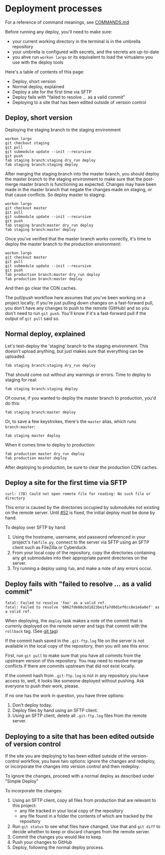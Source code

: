 # Deployment processes

For a reference of command meanings, see [COMMANDS.md](../COMMANDS.md)

Before running any deploy, you'll need to make sure:

- your current working directory in the terminal is in the umbrella repository
- your umbrella is configured with secrets, and the secrets are up-to-date
- you ahve run `workon largo` or its equivalent to load the virtualenv you use with the deploy tools

Here's a table of contents of this page:

- Deploy, short version
- Normal deploy, explained
- Deploy a site for the first time via SFTP
- Deploy fails with "failed to resolve ... as a valid commit"
- Deploying to a site that has been edited outside of version control


## Deploy, short version

Deploying the staging branch to the staging environment

```
workon largo
git checkout staging
git pull
git submodule update --init --recursive
git push
fab staging branch:staging dry_run deploy
fab staging branch:staging deploy
```

After merging the staging branch into the master branch, you should deploy the master branch to the staging environment to make sure that the post-merge master branch is functioning as expected. Changes may have been made in the master branch that negate the changes made on staging, or that cause conflicts. So deploy master to staging:

```
workon largo
git checkout master
git pull
git submodule update --init --recursive
git push
fab staging branch:master dry_run deploy
fab staging branch:master deploy
```

Once you've verified that the master branch works correctly, it's time to deploy the master branch to the production environment:

```
workon largo
git checkout master
git pull
git submodule update --init --recursive
git push
fab production branch:master dry_run deploy
fab production branch:master deploy
```

And then go clear the CDN caches.

The pull/push workflow here assumes that you've been working on a project locally; if you're just pulling down changes on a fast-forward pull, you don't have any changes to push to the remote (GitHub) and so you don't need to run `git push`. You'll know if it's a fast-forward pull if the output of `git pull` said so.

## Normal deploy, explained

Let's test-deploy the 'staging' branch to the staging environment. This doesn't upload anything, but just makes sure that everything can be uploaded.

	fab staging branch:staging dry_run deploy

That should come out without any warnings or errors. Time to deploy to staging for real:

	fab staging branch:staging deploy

Of course, if you wanted to deploy the master branch to production, you'd do this:

	fab staging branch:master deploy

Or, to save a few keystrokes, there's the `master` alias, which runs `branch:master`:

	fab staging master deploy

When it comes time to deploy to production:

	fab production master dry_run deploy
	fab production master deploy

After deploying to production, be sure to clear the production CDN caches.

## Deploy a site for the first time via SFTP

```
curl: (78) Could not open remote file for reading: No such file or directory
```

This error is caused by the directories occupied by submodules not existing on the remote server. Until [#52](https://github.com/INN/deploy-tools/issues/52) is fixed, the initial deploy must be done by hand.

To deploy over SFTP by hand:

1. Using the hostname, username, and password referenced in your project's `fabfile.py`, connect to the server via SFTP using an SFTP client such as FileZilla or Cyberduck.
2. From your local copy of the repository, copy the directories containing any git submodules into their appropriate parent directories on the server.
3. Try running a deploy using `fab`, and make a note of any errors occur.

## Deploy fails with "failed to resolve ... as a valid commit"

```
fatal: Failed to resolve 'foo' as a valid ref.
fatal: Failed to resolve '6062fde88cbd1823be1fa7d0d1ef6cc8e1e6a0ef' as a valid ref.
```

When deploying, the `deploy` task makes a note of the commit that is currenly deployed on the remote server and tags that commit with the `rollback` tag. (See [git tag](https://git-scm.com/book/en/v2/Git-Basics-Tagging))

If the commit hash saved in the `.git-ftp.log` file on the server is not available in the local copy of the repository, then you will see this error.

First, run `git pull` to make sure that you have all commits from the upstream version of this repository. You may need to resolve merge conflicts if there are commits upstream that did not exist locally.

If the commit hash from `.git-ftp.log` is not in any repository you have access to, well, it looks like someone deployed without pushing. Ask everyone to push their work, please.

If no one has the work in question, you have three options:

1. Don't deploy today.
2. Deploy files by hand using an SFTP client.
3. Using an SFTP client, delete all `.git-ftp.log` files from the remote server.

## Deploying to a site that has been edited outside of version control

If the site you are deploying to has been edited outside of the version-control workflow, you have two options: ignore the changes and redeploy, or incorporate the changes into version control and then redeploy.

To ignore the changes, proceed with a normal deploy as described under "Simple Deploy"

To incorporate the changes:

1. Using an SFTP client, copy all files from production that are relevant to this project:
	- any file tracked in your local copy of the repository
	- any file found in a folder the contents of which are tracked by the repository
2. Run `git status` to see what files have changed. Use that and `git diff` to decide whether to keep or discard changes from the remote server.
3. Commit the changes you would like to keep.
4. Push your changes to GitHub
5. Deploy, following the normal deploy process.
